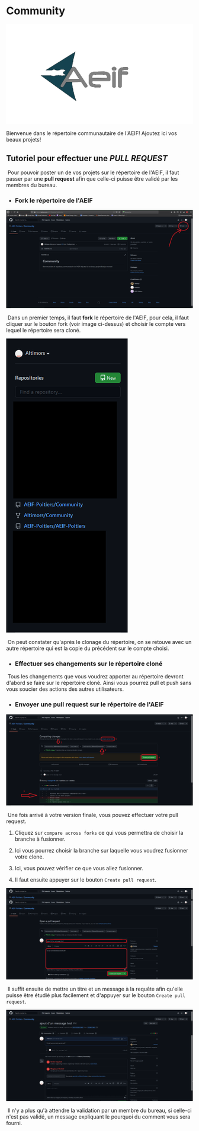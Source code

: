 # Community

![Logo AEIF](/images/aeif.png)

Bienvenue dans le répertoire communautaire de l'AEIF!
Ajoutez ici vos beaux projets!

## Tutoriel pour effectuer une _PULL REQUEST_

&nbsp;Pour pouvoir poster un de vos projets sur le répertoire de l'AEIF, il faut passer par une __pull request__ afin que celle-ci puisse être validé par les membres du bureau. <br/>

* ### Fork le répertoire de l'AEIF


![Fork du répertoire](/images/fork.png)

&nbsp;Dans un premier temps, il faut **fork** le répertoire de l'AEIF, pour cela, il faut cliquer sur le bouton fork (voir image ci-dessus) et choisir le compte vers lequel le répertoire sera cloné.

![Projets après le fork](/images/projet-clone.png)

&nbsp;On peut constater qu'après le clonage du répertoire, on se retouve avec un autre répertoire qui est la copie du précédent sur le compte choisi.

* ### Effectuer ses changements sur le répertoire cloné

&nbsp;Tous les changements que vous voudrez apporter au répertoire devront d'abord se faire sur le répertoire cloné. Ainsi vous pourrez pull et push sans vous soucier des actions des autres utilisateurs.

* ### Envoyer une pull request sur le répertoire de l'AEIF

![envois d'une pull request 1](/images/pull-request-1.png)

&nbsp;Une fois arrivé à votre version finale, vous pouvez effectuer votre pull request. <br/> 
 
 1. Cliquez sur `compare across forks` ce qui vous permettra de choisir la branche à fusionner.

 2. Ici vous pourrez choisir la branche sur laquelle vous voudrez fusionner votre clone.

 3. Ici, vous pouvez vérifier ce que vous allez fusionner.

 4. Il faut ensuite appuyer sur le bouton `Create pull request`.

![envois d'une pull request 2](/images/pull-request-2.png)

&nbsp;Il suffit ensuite de mettre un titre et un message à la requête afin qu'elle puisse être étudié plus facilement et d'appuyer sur le bouton `Create pull request`.

![attente validation pr](/images/pull-request-attente-validation.png)

&nbsp;Il n'y a plus qu'à attendre la validation par un membre du bureau, si celle-ci n'est pas validé, un message expliquant le pourquoi du comment vous sera fourni.